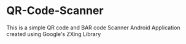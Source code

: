 # QR-Code-Scanner
This is a simple QR code and BAR code Scanner Android Application created using Google's ZXing Library
